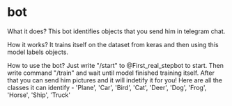 # bot
What it does?
This bot identifies objects that you send him in telegram chat.

How it works?
It trains itself on the dataset from keras and then using this model labels objects.

How to use the bot?
Just write "/start" to @First_real_stepbot to start. Then write command "/train" and wait until model finished training itself. After that you can send him pictures and it will indetify it for you!
Here are all the classes it can identify - 'Plane', 'Car', 'Bird', 'Cat', 'Deer', 'Dog', 'Frog', 'Horse', 'Ship', 'Truck'
